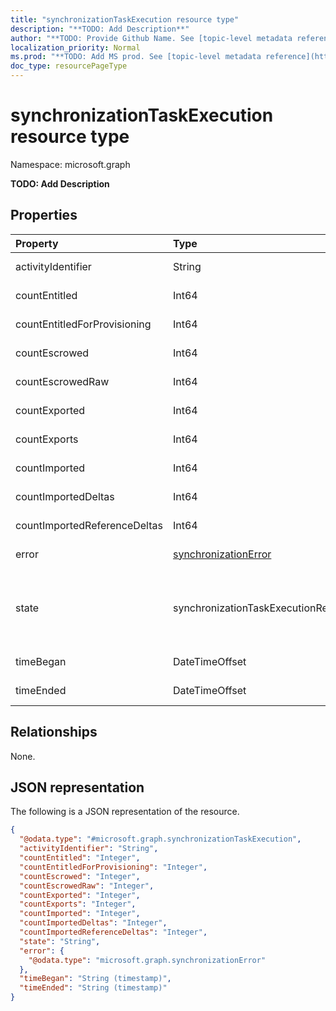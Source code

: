 ```yaml
---
title: "synchronizationTaskExecution resource type"
description: "**TODO: Add Description**"
author: "**TODO: Provide Github Name. See [topic-level metadata reference](https://msgo.azurewebsites.net/add/document/guidelines/metadata.html#topic-level-metadata)**"
localization_priority: Normal
ms.prod: "**TODO: Add MS prod. See [topic-level metadata reference](https://msgo.azurewebsites.net/add/document/guidelines/metadata.html#topic-level-metadata)**"
doc_type: resourcePageType
---
```


# synchronizationTaskExecution resource type

Namespace: microsoft.graph

**TODO: Add Description**

## Properties
|Property|Type|Description|
|:---|:---|:---|
|activityIdentifier|String|**TODO: Add Description**|
|countEntitled|Int64|**TODO: Add Description**|
|countEntitledForProvisioning|Int64|**TODO: Add Description**|
|countEscrowed|Int64|**TODO: Add Description**|
|countEscrowedRaw|Int64|**TODO: Add Description**|
|countExported|Int64|**TODO: Add Description**|
|countExports|Int64|**TODO: Add Description**|
|countImported|Int64|**TODO: Add Description**|
|countImportedDeltas|Int64|**TODO: Add Description**|
|countImportedReferenceDeltas|Int64|**TODO: Add Description**|
|error|[synchronizationError](../resources/synchronization-synchronizationerror.md)|**TODO: Add Description**|
|state|synchronizationTaskExecutionResult|**TODO: Add Description**. Possible values are: `Succeeded`, `Failed`, `EntryLevelErrors`.|
|timeBegan|DateTimeOffset|**TODO: Add Description**|
|timeEnded|DateTimeOffset|**TODO: Add Description**|

## Relationships
None.

## JSON representation
The following is a JSON representation of the resource.
<!-- {
  "blockType": "resource",
  "@odata.type": "microsoft.graph.synchronizationTaskExecution"
}
-->
``` json
{
  "@odata.type": "#microsoft.graph.synchronizationTaskExecution",
  "activityIdentifier": "String",
  "countEntitled": "Integer",
  "countEntitledForProvisioning": "Integer",
  "countEscrowed": "Integer",
  "countEscrowedRaw": "Integer",
  "countExported": "Integer",
  "countExports": "Integer",
  "countImported": "Integer",
  "countImportedDeltas": "Integer",
  "countImportedReferenceDeltas": "Integer",
  "state": "String",
  "error": {
    "@odata.type": "microsoft.graph.synchronizationError"
  },
  "timeBegan": "String (timestamp)",
  "timeEnded": "String (timestamp)"
}
```

